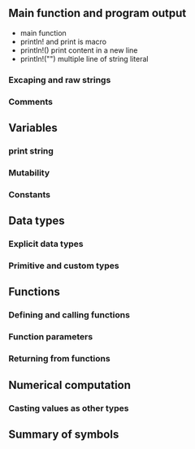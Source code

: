 ## Main function and program output
- main function
- println! and print is macro
- println!() print content in a new line
- println!("") multiple line of string literal
### Excaping and raw strings
### Comments

## Variables
### print string
### Mutability
### Constants

## Data types
### Explicit data types
### Primitive and custom types

## Functions
### Defining and calling functions
### Function parameters
### Returning from functions

## Numerical computation
### Casting values as other types

## Summary of symbols
